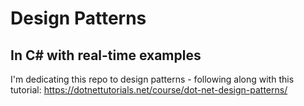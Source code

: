 # Design Patterns

## In C# with real-time examples

I'm dedicating this repo to design patterns - following along with this tutorial: https://dotnettutorials.net/course/dot-net-design-patterns/